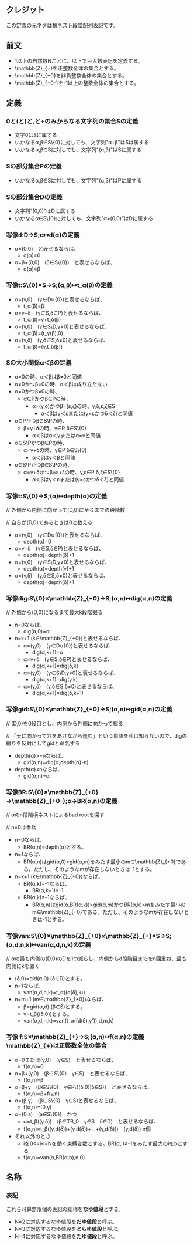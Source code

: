 ## クレジット

この定義の元ネタは[横ネスト段階配列表記](https://twitter.com/Konosirotan/status/1684790641791062016)です。

## 前文

- 1以上の自然数Nごとに、以下で巨大数表記を定義する。
- \mathbb{Z}\_{+}を正整数全体の集合とする。
- \mathbb{Z}\_{+0}を非負整数全体の集合とする。
- \mathbb{Z}\_{+0-}を-1以上の整数全体の集合とする。

## 定義

### 0と(と)と,と+のみからなる文字列の集合Sの定義
- 文字0はSに属する
- いかなるα,β∈S\\{0}に対しても、文字列"α+β"はSは属する
- いかなるα,β∈Sに対しても、文字列"(α,β)"はSに属する

### Sの部分集合Pの定義
- いかなるα,β∈Sに対しても、文字列"(α,β)"はPに属する

### Sの部分集合Dの定義
- 文字列”(0,0)”はDに属する
- いかなるα∈S\\{0}に対しても、文字列”α+(0,0)”はDに属する

### 写像d:D→S;α↦d(α)の定義
- α=(0,0)　と表せるならば、
  - d(α)=0
- α=β+(0,0)　(β∈S\\{0})　と表せるならば、
  - d(α)=β

### 写像t:S\\{0}×S→S;(α,β)↦t_α(β)の定義
- α=(γ,0)　(γ∈D∪{0})と表せるならば、
  - t_α(β)=β
- α=γ+δ　(γ∈S,δ∈P)と表せるならば、
  - t_α(β)=γ+t_δ(β)
- α=(γ,0)　(γ∈S\D,γ≠0)と表せるならば、
  - t_α(β)=(t_γ(β),0)
- α=(γ,δ)　(γ,δ∈S,δ≠0)と表せるならば、
  - t_α(β)=(γ,t_δ(β))

### Sの大小関係α＜βの定義
- α=0の時、α＜βはβ≠0と同値
- α≠0かつβ=0の時、α＜βは成り立たない
- α≠0かつβ≠0の時、
  - α∈Pかつβ∈Pの時、
    - α=(γ,δ)かつβ=(ε,ζ)の時、γ,δ,ε,ζ∈S
      - α＜βはγ＜εまたは(γ=εかつδ＜ζ)と同値
- α∈Pかつβ∈S\Pの時、
  - β=γ+δの時、γ∈P δ∈S\\{0}
    - α＜βはα＜γまたはα=γと同値
- α∈S\Pかつβ∈Pの時、
  - α=γ+δの時、γ∈P δ∈S\\{0}
    - α＜βはγ＜βと同値
- α∈S\Pかつβ∈S\Pの時、
  - α=γ+δかつβ=ε+ζの時、γ,ε∈P δ,ζ∈S\\{0}
    - α＜βはγ＜εまたは(γ=εかつδ＜ζ)と同値

### 写像t:S\\{0}→S;(α)↦depth(α)の定義
// 外側から内側に向かって(D,0)に至るまでの段階数

// 自らが(D,0)であるときは0と数える

- α=(γ,0)　(γ∈D∪{0})と表せるならば、
  - depth(α)=0
- α=γ+δ　(γ∈S,δ∈P)と表せるならば、
  - depth(α)=depth(δ)+1
- α=(γ,0)　(γ∈S\D,γ≠0)と表せるならば、
  - depth(α)=depth(γ)+1
- α=(γ,δ)　(γ,δ∈S,δ≠0)と表せるならば、
  - depth(α)=depth(δ)+1

### 写像dig:S\\{0}×\mathbb{Z}\_{+0}→S;(α,n)↦dig(α,n)の定義
// 外側から(D,0)になるまで最大k段階掘る

- n=0ならば、
  - dig(α,0)=α
- n=k+1 (k∈\mathbb{Z}\_{+0})と表せるならば、 
  - α=(γ,0)　(γ∈D∪{0})と表せるならば、
    - dig(α,k+1)=α
  - α=γ+δ　(γ∈S,δ∈P)と表せるならば、
    - dig(α,k+1)=dig(δ,k)
  - α=(γ,0)　(γ∈S\D,γ≠0)と表せるならば、
    - dig(α,k+1)=dig(γ,k)
  - α=(γ,δ)　(γ,δ∈S,δ≠0)と表せるならば、
    - dig(α,k+1)=dig(δ,k+1)

### 写像gid:S\\{0}×\mathbb{Z}\_{+0}→S;(α,n)↦gid(α,n)の定義
// (D,0)を0段目とし、内側から外側に向かって掘る

// 「天に向かって穴をあけながら進む」という単語を私は知らないので、digの綴りを反対にしてgidと命名する

- depth(α)>=nならば、
  - gid(α,n)=dig(α,depth(α)-n)
- depth(α)\<nならば、
  - gid(α,n)=α

### 写像BR:S\\{0}×\mathbb{Z}\_{+0}→\mathbb{Z}\_{+0-};α→BR(α,n)の定義
// αのn段階横ネストによるbad rootを探す

// n=0は番兵

- n=0ならば、
  - BR(α,n)=depth(α)とする。
- n=1ならば、
  - BR(α,n)はgid(α,0)>gid(α,m)をみたす最小のm∈\mathbb{Z}\_{+0}である。ただし、そのようなmが存在しないときは-1とする。
- n=k+1 (k∈\mathbb{Z}\_{+0})ならば、
  - BR(α,k)=-1ならば、
    - BR(α,k+1)=-1
  - BR(α,k)≠-1ならば、
    - BR(α,n)はgid(α,BR(α,k))>gid(α,m)かつBR(α,k)>mをみたす最小のm∈\mathbb{Z}\_{+0}である。ただし、そのようなmが存在しないときは-1とする。

### 写像van:S\\{0}×\mathbb{Z}\_{+0}×\mathbb{Z}\_{+}×S→S;(α,d,n,k)↦van(α,d,n,k)の定義
// αの最も内側の(D,0)のDを1つ減らし、内側からd段階目までをn回重ね、最も内側にkを置く

- (δ,0)=gid(α,0) (δ∈D)とする。
- n=1ならば、
  - van(α,d,n,k)=t_α((d(δ),k))
- n=m+1 (m∈\mathbb{Z}\_{+0})ならば、
  - β=gid(α,d) (β∈S)とする。
  - γ=t_β((δ,0))とする。
  - van(α,d,n,k)=van(t_α((d(δ),γ')),d,m,k)

### 写像 f:S×\mathbb{Z}\_{+}→S;(α,n)↦f(α,n)の定義　\mathbb{Z}\_{+}は正整数全体の集合
- α=0または(γ,0)　(γ∈S)　と表せるならば、
  - f(α,n)=0
- α=β+(γ,0)　(β∈S\\{0}　γ∈S)　と表せるならば、
  - f(α,n)=β
- α=β+γ　(β∈S\\{0}　γ∈P\\{(δ,0)|δ∈S})　と表せるならば、
  - f(α,n)=β+f(γ,n)
- α=(β,γ)　(β∈S\\{0}　γ∈S)と表せるならば、
  - f(α,n)=(0,γ)
- α=(0,a)　(a∈S\\{0})　かつ
  - α=t_β((γ,δ))　(β∈TB_0　γ∈S　δ∈D)　と表せるならば、
  - f(α,n)=t_β((γ,d(δ))+(γ,d(δ))+...+(γ,d(δ)))　(γ,d(δ)) n個
- それ以外のとき
  - iを0<=i<=Nを動く束縛変数とする。BR(α,i)≠-1をみたす最大のiをbとする。
  - f(α,n)=van(α,BR(α,b),n,0)

## 名称
### 表記
これら可算無限個の表記の総称を**なゆ値段**とする。

- N=2に対応するなゆ値段を**だゆ値段**と呼ぶ。
- N=3に対応するなゆ値段を**とらゆ値段**と呼ぶ。
- N=4に対応するなゆ値段を**たゆ値段**と呼ぶ。
